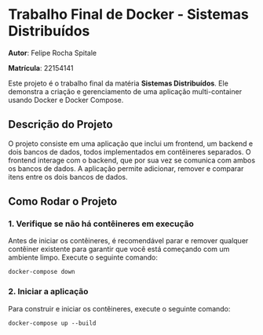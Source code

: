 # Trabalho Final de Docker - Sistemas Distribuídos
**Autor**: Felipe Rocha Spitale

**Matrícula**: 22154141

Este projeto é o trabalho final da matéria **Sistemas Distribuídos**. Ele demonstra a criação e gerenciamento de uma aplicação multi-container usando Docker e Docker Compose.

## Descrição do Projeto

O projeto consiste em uma aplicação que inclui um frontend, um backend e dois bancos de dados, todos implementados em contêineres separados. O frontend interage com o backend, que por sua vez se comunica com ambos os bancos de dados. A aplicação permite adicionar, remover e comparar itens entre os dois bancos de dados.

## Como Rodar o Projeto

### 1. Verifique se não há contêineres em execução

Antes de iniciar os contêineres, é recomendável parar e remover qualquer contêiner existente para garantir que você está começando com um ambiente limpo. Execute o seguinte comando:

```docker-compose down```

### 2. Iniciar a aplicação

Para construir e iniciar os contêineres, execute o seguinte comando:

```docker-compose up --build```



